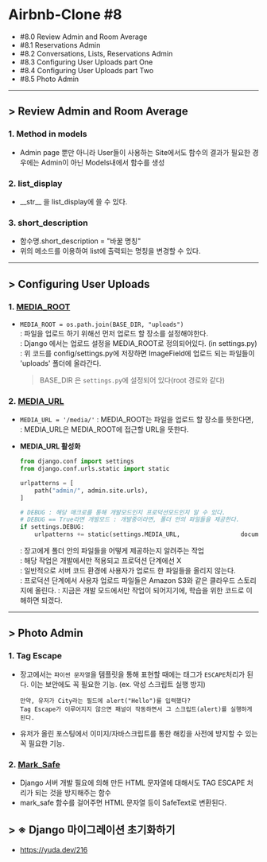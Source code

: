 # Airbnb-Clone #8

- #8.0 Review Admin and Room Average
- #8.1 Reservations Admin
- #8.2 Conversations, Lists, Reservations Admin
- #8.3 Configuring User Uploads part One
- #8.4 Configuring User Uploads part Two
- #8.5 Photo Admin

---

## > Review Admin and Room Average

### 1. Method in models

- Admin page 뿐만 아니라 User들이 사용하는 Site에서도 함수의 결과가 필요한 경우에는 Admin이 아닌 Models내에서 함수를 생성

### 2. list_display

- \_\_str\_\_ 을 list_display에 쓸 수 있다. 

### 3. short_description

- 함수명.short_description = "바꿀 명칭"
- 위의 메소드를 이용하여 list에 출력되는 명칭을 변경할 수 있다.

---

## > Configuring User Uploads

### 1. [MEDIA_ROOT](https://docs.djangoproject.com/en/3.0/ref/settings/#media-root)

- `MEDIA_ROOT = os.path.join(BASE_DIR, "uploads")`  
  : 파일을 업로드 하기 위해선 먼저 업로드 할 장소를 설정해야한다.  
  : Django 에서는 업로드 설정을 MEDIA_ROOT로 정의되어있다. (in settings.py)  
  : 위 코드를 config/settings.py에 저장하면 ImageField에 업로드 되는 파일들이 'uploads' 폴더에 올라간다. 

  > BASE_DIR 은 `settings.py`에 설정되어 있다(root 경로와 같다)

### 2. [MEDIA_URL](https://docs.djangoproject.com/en/3.0/ref/settings/#media-url)

- `MEDIA_URL = '/media/'`
  : MEDIA_ROOT는 파일을 업로드 할 장소를 뜻한다면,  
  : MEDIA_URL은 MEDIA_ROOT에 접근할 URL을 뜻한다.

- **MEDIA_URL 활성화**  

  ```python
  from django.conf import settings
  from django.conf.urls.static import static
  
  urlpatterns = [
      path("admin/", admin.site.urls),
  ]
  
  # DEBUG : 해당 매크로를 통해 개발모드인지 프로덕션모드인지 알 수 있다.
  # DEBUG == True라면 개발모드 : 개발중이라면, 폴더 안의 파일들을 제공한다.
  if settings.DEBUG:
      urlpatterns += static(settings.MEDIA_URL, 				document_root=settings.MEDIA_ROOT)
  ```

  : 장고에게 폴더 안의 파일들을 어떻게 제공하는지 알려주는 작업  
  : 해당 작업은 개발에서만 적용되고 프로덕션 단계에선  X  
  : 일반적으로 서버 코드 환경에 사용자가 업로드 한 파일들을 올리지 않는다.  
  : 프로덕션 단계에서 사용자 업로드 파일들은 Amazon S3와 같은 클라우드 스토리지에 올린다. 
  : 지금은 개발 모드에서만 작업이 되어지기에, 학습을 위한 코드로 이해하면 되겠다.

---

## > Photo Admin

### 1. Tag Escape

- 장고에서는 `파이썬 문자열`을 템플릿을 통해 표현할 때에는 태그가 `ESCAPE`처리가 된다. 이는 보안에도 꼭 필요한 기능. (ex. 악성 스크립트 실행 방지)

  ````
  만약, 유저가 City라는 필드에 alert("Hello")를 입력했다?
  Tag Escape가 이루어지지 않으면 패널이 작동하면서 그 스크립트(alert)를 실행하게 된다.
  ````

- 유저가 올린 포스팅에서 이미지/자바스크립트를 통한 해킹을 사전에 방지할 수 있는 꼭 필요한 기능.

### 2. [Mark_Safe](https://www.askcompany.kr/r/articles/e81f15b/)

- Django 서버 개발 필요에 의해 만든 HTML 문자열에 대해서도 TAG ESCAPE 처리가 되는 것을 방지해주는 함수
- mark_safe 함수를 걸어주면 HTML 문자열 등이 SafeText로 변환된다.

## > ※ Django 마이그레이션 초기화하기

- https://yuda.dev/216

